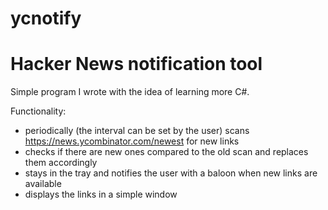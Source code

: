 # ycnotify
Hacker News notification tool
=============================

Simple program I wrote with the idea of learning more C#.

Functionality:
  - periodically (the interval can be set by the user) scans https://news.ycombinator.com/newest for new links
  - checks if there are new ones compared to the old scan and replaces them accordingly
  - stays in the tray and notifies the user with a baloon when new links are available
  - displays the links in a simple window
